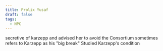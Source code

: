 ```yaml
---
title: Prolix Yusaf
draft: false
tags:
  - NPC
---
```

secretive of karzepp and advised her to avoid the Consortium
sometimes refers to Karzepp as his "big break"
Studied Karzepp's condition